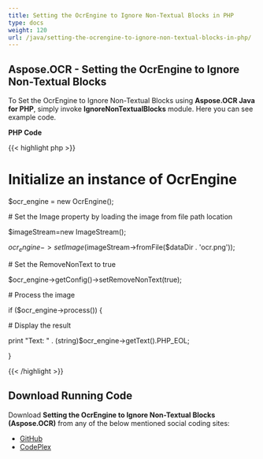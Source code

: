 ```yaml
---
title: Setting the OcrEngine to Ignore Non-Textual Blocks in PHP
type: docs
weight: 120
url: /java/setting-the-ocrengine-to-ignore-non-textual-blocks-in-php/
---
```


## **Aspose.OCR - Setting the OcrEngine to Ignore Non-Textual Blocks**
To Set the OcrEngine to Ignore Non-Textual Blocks using **Aspose.OCR Java for PHP**, simply invoke **IgnoreNonTextualBlocks** module. Here you can see example code.

**PHP Code**

{{< highlight php >}}

 # Initialize an instance of OcrEngine

$ocr_engine = new OcrEngine();

\# Set the Image property by loading the image from file path location

$imageStream=new ImageStream();

$ocr_engine->setImage($imageStream->fromFile($dataDir . 'ocr.png'));

\# Set the RemoveNonText to true

$ocr_engine->getConfig()->setRemoveNonText(true);

\# Process the image

if ($ocr_engine->process()) {

\# Display the result

print "Text: " . (string)$ocr_engine->getText().PHP_EOL;

}

{{< /highlight >}}
## **Download Running Code**
Download **Setting the OcrEngine to Ignore Non-Textual Blocks (Aspose.OCR)** from any of the below mentioned social coding sites:

- [GitHub](https://github.com/aspose-ocr/Aspose.OCR-for-Java/blob/master/Plugins/Aspose_OCR_Java_for_PHP/src/aspose/ocr/WorkingWithOCR/IgnoreNonTextualBlocks.php)
- [CodePlex](https://asposeocrjavaphp.codeplex.com/SourceControl/latest#src/aspose/ocr/WorkingWithOCR/IgnoreNonTextualBlocks.php)
